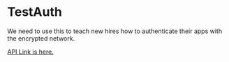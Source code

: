 # TestAuth

We need to use this to teach new hires how to authenticate their apps with the encrypted network.

<a href="http://docs.maidsafe.net/beaker-plugin-safe-app/">API Link is here.
